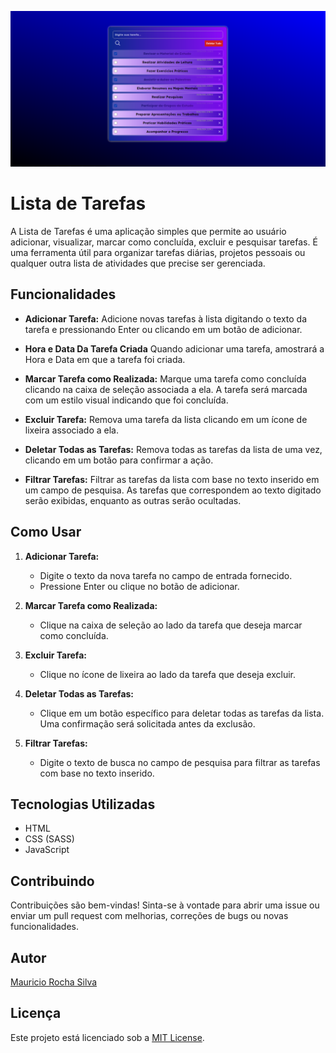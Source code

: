 ![Logo do projeto](https://github.com/Mauricio3333/lista-de-tarefas/blob/main/assets/Logo%20do%20projeto.PNG)
# Lista de Tarefas

A Lista de Tarefas é uma aplicação simples que permite ao usuário adicionar, visualizar, marcar como concluída, excluir e pesquisar tarefas. É uma ferramenta útil para organizar tarefas diárias, projetos pessoais ou qualquer outra lista de atividades que precise ser gerenciada.

## Funcionalidades

- **Adicionar Tarefa:** Adicione novas tarefas à lista digitando o texto da tarefa e pressionando Enter ou clicando em um botão de adicionar.

- **Hora e Data Da Tarefa Criada** Quando adicionar uma tarefa, amostrará a Hora e Data em que a tarefa foi criada.

- **Marcar Tarefa como Realizada:** Marque uma tarefa como concluída clicando na caixa de seleção associada a ela. A tarefa será marcada com um estilo visual indicando que foi concluída.

- **Excluir Tarefa:** Remova uma tarefa da lista clicando em um ícone de lixeira associado a ela.

- **Deletar Todas as Tarefas:** Remova todas as tarefas da lista de uma vez, clicando em um botão para confirmar a ação.

- **Filtrar Tarefas:** Filtrar as tarefas da lista com base no texto inserido em um campo de pesquisa. As tarefas que correspondem ao texto digitado serão exibidas, enquanto as outras serão ocultadas.

## Como Usar

1. **Adicionar Tarefa:**
   - Digite o texto da nova tarefa no campo de entrada fornecido.
   - Pressione Enter ou clique no botão de adicionar.

2. **Marcar Tarefa como Realizada:**
   - Clique na caixa de seleção ao lado da tarefa que deseja marcar como concluída.

3. **Excluir Tarefa:**
   - Clique no ícone de lixeira ao lado da tarefa que deseja excluir.

4. **Deletar Todas as Tarefas:**
   - Clique em um botão específico para deletar todas as tarefas da lista. Uma confirmação será solicitada antes da exclusão.

5. **Filtrar Tarefas:**
   - Digite o texto de busca no campo de pesquisa para filtrar as tarefas com base no texto inserido.

## Tecnologias Utilizadas

- HTML
- CSS (SASS)
- JavaScript

## Contribuindo

Contribuições são bem-vindas! Sinta-se à vontade para abrir uma issue ou enviar um pull request com melhorias, correções de bugs ou novas funcionalidades.

## Autor

[Mauricio Rocha Silva](https://github.com/Mauricio3333)

## Licença

Este projeto está licenciado sob a [MIT License](https://opensource.org/licenses/MIT).
